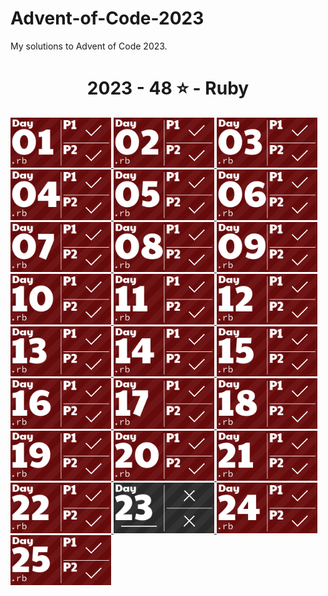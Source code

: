 # Advent-of-Code-2023
My solutions to Advent of Code 2023.
<!-- AOC TILES BEGIN -->
<h1 align="center">
  2023 - 48 ⭐ - Ruby
</h1>
<a href="12-01-23/main.rb">
  <img src=".aoc_tiles/tiles/2023/01.png" width="161px">
</a>
<a href="12-02-23/main.rb">
  <img src=".aoc_tiles/tiles/2023/02.png" width="161px">
</a>
<a href="12-03-23/main.rb">
  <img src=".aoc_tiles/tiles/2023/03.png" width="161px">
</a>
<a href="12-04-23/main.rb">
  <img src=".aoc_tiles/tiles/2023/04.png" width="161px">
</a>
<a href="12-05-23/main.rb">
  <img src=".aoc_tiles/tiles/2023/05.png" width="161px">
</a>
<a href="12-06-23/main.rb">
  <img src=".aoc_tiles/tiles/2023/06.png" width="161px">
</a>
<a href="12-07-23/main.rb">
  <img src=".aoc_tiles/tiles/2023/07.png" width="161px">
</a>
<a href="12-08-23/main.rb">
  <img src=".aoc_tiles/tiles/2023/08.png" width="161px">
</a>
<a href="12-09-23/main.rb">
  <img src=".aoc_tiles/tiles/2023/09.png" width="161px">
</a>
<a href="12-10-23/main.rb">
  <img src=".aoc_tiles/tiles/2023/10.png" width="161px">
</a>
<a href="12-11-23/main.rb">
  <img src=".aoc_tiles/tiles/2023/11.png" width="161px">
</a>
<a href="12-12-23/main.rb">
  <img src=".aoc_tiles/tiles/2023/12.png" width="161px">
</a>
<a href="12-13-23/main.rb">
  <img src=".aoc_tiles/tiles/2023/13.png" width="161px">
</a>
<a href="12-14-23/main.rb">
  <img src=".aoc_tiles/tiles/2023/14.png" width="161px">
</a>
<a href="12-15-23/main.rb">
  <img src=".aoc_tiles/tiles/2023/15.png" width="161px">
</a>
<a href="12-16-23/main.rb">
  <img src=".aoc_tiles/tiles/2023/16.png" width="161px">
</a>
<a href="12-17-23/main.rb">
  <img src=".aoc_tiles/tiles/2023/17.png" width="161px">
</a>
<a href="12-18-23/main.rb">
  <img src=".aoc_tiles/tiles/2023/18.png" width="161px">
</a>
<a href="12-19-23/main.rb">
  <img src=".aoc_tiles/tiles/2023/19.png" width="161px">
</a>
<a href="12-20-23/main.rb">
  <img src=".aoc_tiles/tiles/2023/20.png" width="161px">
</a>
<a href="12-21-23/main.rb">
  <img src=".aoc_tiles/tiles/2023/21.png" width="161px">
</a>
<a href="12-22-23/main.rb">
  <img src=".aoc_tiles/tiles/2023/22.png" width="161px">
</a>
<a href="None">
  <img src=".aoc_tiles/tiles/2023/23.png" width="161px">
</a>
<a href="12-24-23/main.rb">
  <img src=".aoc_tiles/tiles/2023/24.png" width="161px">
</a>
<a href="12-25-23/main.rb">
  <img src=".aoc_tiles/tiles/2023/25.png" width="161px">
</a>
<!-- AOC TILES END -->
